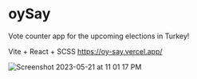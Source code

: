 # oySay
Vote counter app for the upcoming elections in Turkey!

Vite + React + SCSS
https://oy-say.vercel.app/

![Screenshot 2023-05-21 at 11 01 17 PM](https://github.com/K2adir/oySay/assets/1120278/c6054128-25cd-45ca-88dc-d9ae92ee8e4a)
